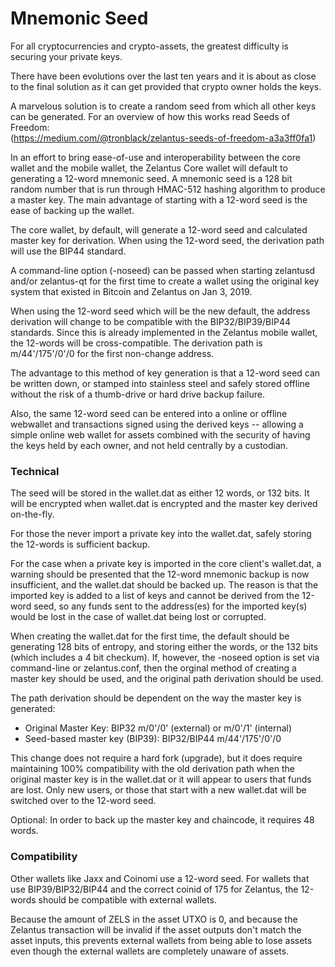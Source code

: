 # Mnemonic Seed

For all cryptocurrencies and crypto-assets, the greatest difficulty is securing your private keys.  

There have been evolutions over the last ten years and it is about as close to the final solution as it can get provided that crypto owner holds the keys.

A marvelous solution is to create a random seed from which all other keys can be generated.  For an overview of how this works read Seeds of Freedom:  
(https://medium.com/@tronblack/zelantus-seeds-of-freedom-a3a3ff0fa1)

In an effort to bring ease-of-use and interoperability between the core wallet and the mobile wallet, the Zelantus Core wallet will default to generating a 12-word mnemonic seed.  A mnemonic seed is a 128 bit random number that is run through HMAC-512 hashing algorithm to produce a master key.  The main advantage of starting with a 12-word seed is the ease of backing up the wallet.

The core wallet, by default, will generate a 12-word seed and calculated master key for  derivation.  When using the 12-word seed, the derivation path will use the BIP44 standard.

A command-line option (-noseed) can be passed when starting zelantusd and/or zelantus-qt for the first time to create a wallet using the original key system that existed in Bitcoin and Zelantus on Jan 3, 2019.

When using the 12-word seed which will be the new default, the address derivation will change to be compatible with the BIP32/BIP39/BIP44 standards.  Since this is already implemented in the Zelantus mobile wallet, the 12-words will be cross-compatible.  The derivation path is m/44'/175'/0'/0 for the first non-change address.

The advantage to this method of key generation is that a 12-word seed can be written down, or stamped into stainless steel and safely stored offline without the risk of a thumb-drive or hard drive backup failure.

Also, the same 12-word seed can be entered into a online or offline webwallet and transactions signed using the derived keys -- allowing a simple online web wallet for assets combined with the security of having the keys held by each owner, and not held centrally by a custodian.

### Technical
The seed will be stored in the wallet.dat as either 12 words, or 132 bits.  It will be encrypted when wallet.dat is encrypted and the master key derived on-the-fly.

For those the never import a private key into the wallet.dat, safely storing the 12-words is sufficient backup.

For the case when a private key is imported in the core client's wallet.dat, a warning should be presented that the 12-word mnemonic backup is now insufficient, and the wallet.dat should be backed up.  The reason is that the imported key is added to a list of keys and cannot be derived from the 12-word seed, so any funds sent to the address(es) for the imported key(s) would be lost in the case of wallet.dat being lost or corrupted.

When creating the wallet.dat for the first time, the default should be generating 128 bits of entropy, and storing either the words, or the 132 bits (which includes a 4 bit checkum).  If, however, the -noseed option is set via command-line or zelantus.conf, then the orginal method of creating a master key should be used, and the original path derivation should be used.

The path derivation should be dependent on the way the master key is generated: 
* Original Master Key:  BIP32 m/0'/0' (external) or m/0'/1' (internal)
* Seed-based master key (BIP39): BIP32/BIP44  m/44'/175'/0'/0

This change does not require a hard fork (upgrade), but it does require maintaining 100% compatibility with the old derivation path when the original master key is in the wallet.dat or it will appear to users that funds are lost.  Only new users, or those that start with a new wallet.dat will be switched over to the 12-word seed.

Optional: In order to back up the master key and chaincode, it requires 48 words.

### Compatibility
Other wallets like Jaxx and Coinomi use a 12-word seed.  For wallets that use BIP39/BIP32/BIP44 and the correct coinid of 175 for Zelantus, the 12-words should be compatible with external wallets.

Because the amount of ZELS in the asset UTXO is 0, and because the Zelantus transaction will be invalid if the asset outputs don't match the asset inputs, this prevents external wallets from being able to lose assets even though the external wallets are completely unaware of assets.
